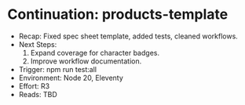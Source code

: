 # Continuation: products-template

- Recap: Fixed spec sheet template, added tests, cleaned workflows.
- Next Steps:
  1. Expand coverage for character badges.
  2. Improve workflow documentation.
- Trigger: npm run test:all
- Environment: Node 20, Eleventy
- Effort: R3
- Reads: TBD
